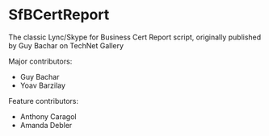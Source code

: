 # SfBCertReport
The classic Lync/Skype for Business Cert Report script, originally published by Guy Bachar on TechNet Gallery

Major contributors:
* Guy Bachar
* Yoav Barzilay

Feature contributors:
* Anthony Caragol
* Amanda Debler
